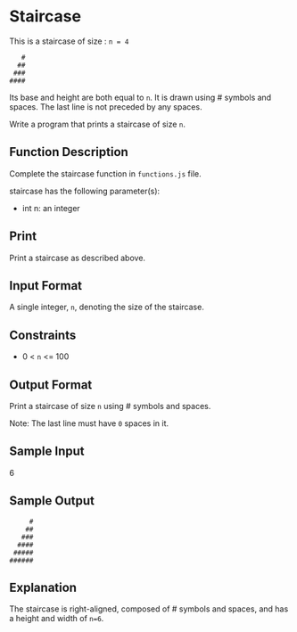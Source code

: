 # Staircase 

This is a staircase of size : `n = 4`

```
   #
  ##
 ###
####
```

Its base and height are both equal to `n`. It is drawn using # symbols and spaces. The last line is not preceded by any spaces.

Write a program that prints a staircase of size `n`.

## Function Description

Complete the staircase function in `functions.js` file.

staircase has the following parameter(s):

- int n: an integer

## Print

Print a staircase as described above.

## Input Format

A single integer, `n`, denoting the size of the staircase.

## Constraints
- 0 < `n` <= 100

## Output Format

Print a staircase of size `n` using # symbols and spaces.

Note: The last line must have `0` spaces in it.

## Sample Input

6 

## Sample Output
```
     #
    ##
   ###
  ####
 #####
######
``` 

## Explanation
The staircase is right-aligned, composed of # symbols and spaces, and has a height and width of `n=6`.